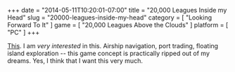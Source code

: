 +++
date = "2014-05-11T10:20:01-07:00"
title = "20,000 Leagues Inside my Head"
slug = "20000-leagues-inside-my-head"
category = [ "Looking Forward To It" ]
game = [ "20,000 Leagues Above the Clouds" ]
platform = [ "PC" ]
+++

<a href="http://www.vg247.com/2014/05/02/20000-leagues-above-the-clouds-is-like-baldurs-gate-meets-pirates-with-steampunk-airships/">This</a>.  I am <i>very interested</i> in this.  Airship navigation, port trading, floating island exploration -- this game concept is practically ripped out of my dreams.  Yes, I think that I want this very much.